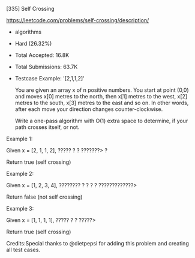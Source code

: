 [335] Self Crossing  

https://leetcode.com/problems/self-crossing/description/

* algorithms
* Hard (26.32%)
* Total Accepted:    16.8K
* Total Submissions: 63.7K
* Testcase Example:  '[2,1,1,2]'


    You are given an array x of n positive numbers. You start at point (0,0) and moves x[0] metres to the north, then x[1] metres to the west,
    x[2] metres to the south,
    x[3] metres to the east and so on. In other words, after each move your direction changes
    counter-clockwise.


    Write a one-pass algorithm with O(1) extra space to determine, if your path crosses itself, or not.



Example 1:

Given x = [2, 1, 1, 2],
?????
?   ?
???????>
    ?

Return true (self crossing)




Example 2:

Given x = [1, 2, 3, 4],
????????
?      ?
?
?
?????????????>

Return false (not self crossing)




Example 3:

Given x = [1, 1, 1, 1],
?????
?   ?
?????>

Return true (self crossing)



Credits:Special thanks to @dietpepsi for adding this problem and creating all test cases.

